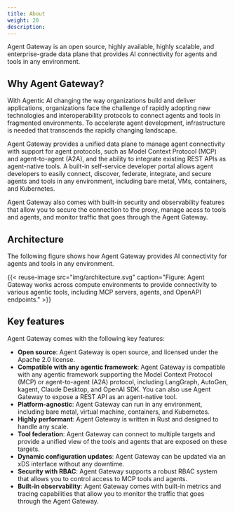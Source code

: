 ```yaml
---
title: About
weight: 20
description:
---
```


Agent Gateway is an open source, highly available, highly scalable, and enterprise-grade data plane that provides AI connectivity for agents and tools in any environment. 

## Why Agent Gateway?

With Agentic AI changing the way organizations build and deliver applications, organizations face the challenge of rapidly adopting new technologies and interoperability protocols to connect agents and tools in fragmented environments. To accelerate agent development, infrastructure is needed that transcends the rapidly changing landscape.  

Agent Gateway provides a unified data plane to manage agent connectivity with support for agent protocols, such as Model Context Protocol (MCP) and agent-to-agent (A2A), and the ability to integrate existing REST APIs as agent-native tools. A built-in self-service developer portal allows agent developers to easily connect, discover, federate, integrate, and secure agents and tools in any environment, including bare metal, VMs, containers, and Kubernetes. 

Agent Gateway also comes with built-in security and observability features that allow you to secure the connection to the proxy, manage acess to tools and agents, and monitor traffic that goes through the Agent Gateway. 

## Architecture

The following figure shows how Agent Gateway provides AI connectivity for agents and tools in any environment.

{{< reuse-image src="img/architecture.svg" caption="Figure: Agent Gateway works across compute environments to provide connectivity to various agentic tools, including MCP servers, agents, and OpenAPI endpoints." >}}


## Key features

Agent Gateway comes with the following key features: 

* **Open source**: Agent Gateway is open source, and licensed under the Apache 2.0 license. 
* **Compatible with any agentic framework**: Agent Gateway is compatible with any agentic framework supporting the Model Context Protocol (MCP) or agent-to-agent (A2A) protocol, including LangGraph, AutoGen, kagent, Claude Desktop, and OpenAI SDK. You can also use Agent Gateway to expose a REST API as an agent-native tool. 
* **Platform-agnostic**: Agent Gateway can run in any environment, including bare metal, virtual machine, containers, and Kubernetes. 
* **Highly performant**: Agent Gateway is written in Rust and designed to handle any scale. 
* **Tool federation**: Agent Gateway can connect to multiple targets and provide a unified view of the tools and agents that are exposed on these targets. 
* **Dynamic configuration updates**: Agent Gateway can be updated via an xDS interface without any downtime. 
* **Security with RBAC**: Agent Gateway supports a robust RBAC system that allows you to control access to MCP tools and agents. 
* **Built-in observability**: Agent Gateway comes with built-in metrics and tracing capabilities that allow you to monitor the traffic that goes through the Agent Gateway.

